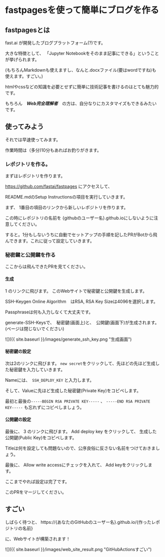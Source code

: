 # fastpagesを使って簡単にブログを作る



## fastpagesとは

fast.ai が開発したブログプラットフォーム(?)です。

大きな特徴として、 「Jupyter Notebookをそのまま記事にできる」ということが挙げられます。

(もちろんMarkdownも使えますし、なんと.docxファイル(要はwordですね)も使えます。すごい。)

htmlやcssなどの知識を必要とせずに簡単に技術記事を書けるのはとても魅力的です。

もちろん　**_Web完全理解者_**　の方は、自分なりにカスタマイズもできるみたいです。

## 使ってみよう
それでは早速使ってみます。

作業時間は（多分)10分もあればお釣りがきます。
### レポジトリを作る。
まずはレポジトリを作ります。


https://github.com/fastai/fastpages にアクセスして、

README.mdのSetup Instructionsの項目を実行していきます。

まず、 1番目の項目のリンクから新しいレポジトリを作ります。

この時にレポジトリの名前を {githubのユーザー名}.github.ioにしないように注意してください。


すると。1分もしないうちに自動でセットアップの手順を記したPRがBotから飛んできます。これに従って設定していきます。


### 秘密鍵と公開鍵を作る

ここからは飛んできたPRを見てください。


#### 生成
 1 のリンクに飛びます。
    このWebサイトで秘密鍵と公開鍵を生成します。

SSH-Keygen Online Algorithm　はRSA, RSA Key Sizeは4096を選択します。

Passphraseは何も入力しなくて大丈夫です。

generate-SSH-Keysで、　秘密鍵(画面上)と、　公開鍵(画面下)が生成されます。
(ページは閉じないでください)

![]({{ site.baseurl }}/images/generate_ssh_key.png "生成画面")


#### 秘密鍵の設定

次は2のリンクに飛びます。
```new secret```をクリックして、先ほどの先ほど生成した秘密鍵を入力していきます。


Nameには、　```SSH_DEPLOY_KEY``` と入力します。

そして、Valueに先ほど生成した秘密鍵(Private Key)をコピペします。

最初と最後の```-----BEGIN RSA PRIVATE KEY-----```
、
```-----END RSA PRIVATE KEY-----``` も忘れずにコピペしましょう。


#### 公開鍵の設定

最後に、 3 のリンクに飛びます。
Add deploy key をクリックして、 生成した公開鍵(Public Key)をコピペします。

Titleは何を設定しても問題ないので、公序良俗に反さない名前をつけておきましょう。

最後に、 Allow write accessにチェックを入れて、 Add keyをクリックします。


ここまでやれば設定は完了です。

このPRをマージしてください。


## すごい


しばらく待つと、
https://{あなたのGitHubのユーザー名}.github.io/{作ったレポジトリの名前}

に、Webサイトが構築されます！



![]({{ site.baseurl }}/images/web_site_result.png "GitHubActionsすごい")









